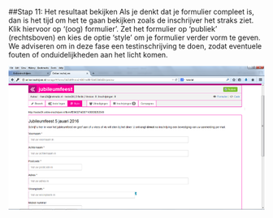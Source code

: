 ##Stap 11: Het resultaat bekijken
Als je denkt dat je formulier compleet is, dan is het tijd om het te gaan bekijken zoals de inschrijver het straks ziet. Klik hiervoor op ‘(oog) formulier’. Zet het formulier op ‘publiek’ (rechtsboven) en kies de optie ‘style’ om je formulier verder vorm te geven. We adviseren om in deze fase een testinschrijving te doen, zodat eventuele fouten of onduidelijkheden aan het licht komen.

![inloggen](img/11-1.png)
